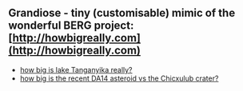 Grandiose - tiny (customisable) mimic of the wonderful BERG project: [http://howbigreally.com](http://howbigreally.com)
--

* [how big is lake Tanganyika really?](http://tokumine.com/grandiose/poly/)
* [how big is the recent DA14 asteroid vs the Chicxulub crater?](http://tokumine.com/grandiose/point/)